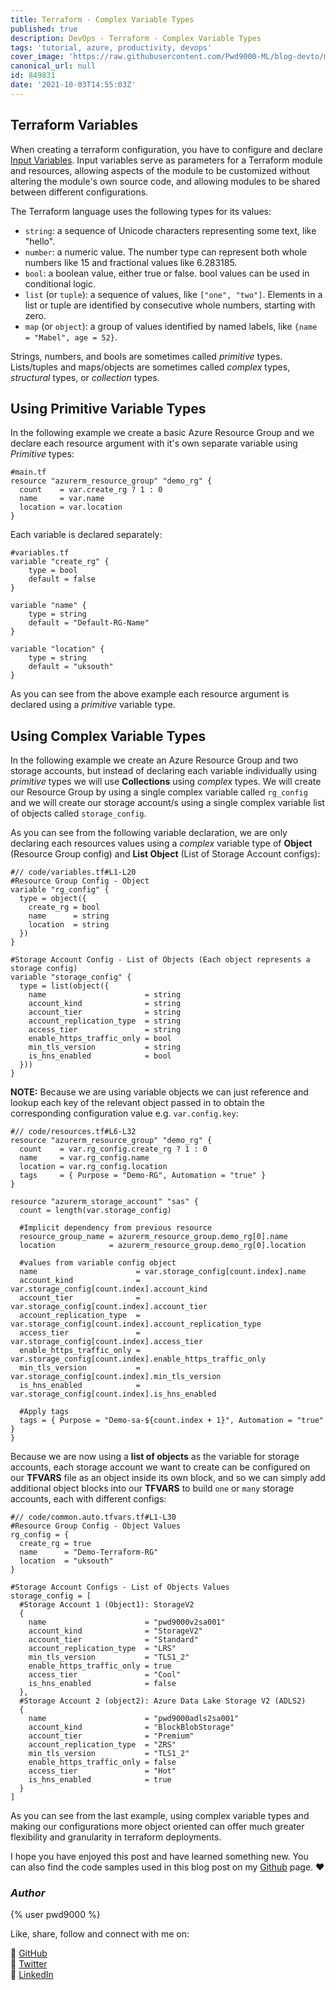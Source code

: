 ```yaml
---
title: Terraform - Complex Variable Types
published: true
description: DevOps - Terraform - Complex Variable Types
tags: 'tutorial, azure, productivity, devops'
cover_image: 'https://raw.githubusercontent.com/Pwd9000-ML/blog-devto/master/posts/DevOps-Terraform-Complex-Vars/assets/main-tf.png'
canonical_url: null
id: 849831
date: '2021-10-03T14:55:03Z'
---
```


## Terraform Variables

When creating a terraform configuration, you have to configure and declare [Input Variables](https://www.terraform.io/docs/language/values/variables.html). Input variables serve as parameters for a Terraform module and resources, allowing aspects of the module to be customized without altering the module's own source code, and allowing modules to be shared between different configurations.

The Terraform language uses the following types for its values:

- `string`: a sequence of Unicode characters representing some text, like "hello".
- `number`: a numeric value. The number type can represent both whole numbers like 15 and fractional values like 6.283185.
- `bool`: a boolean value, either true or false. bool values can be used in conditional logic.
- `list` (or `tuple`): a sequence of values, like `["one", "two"]`. Elements in a list or tuple are identified by consecutive whole numbers, starting with zero.
- `map` (or `object`): a group of values identified by named labels, like `{name = "Mabel", age = 52}`.

Strings, numbers, and bools are sometimes called _primitive_ types. Lists/tuples and maps/objects are sometimes called _complex_ types, _structural_ types, or _collection_ types.

## Using Primitive Variable Types

In the following example we create a basic Azure Resource Group and we declare each resource argument with it's own separate variable using _Primitive_ types:

```hcl
#main.tf
resource "azurerm_resource_group" "demo_rg" {
  count    = var.create_rg ? 1 : 0
  name     = var.name
  location = var.location
}
```

Each variable is declared separately:

```hcl
#variables.tf
variable "create_rg" {
    type = bool
    default = false
}

variable "name" {
    type = string
    default = "Default-RG-Name"
}

variable "location" {
    type = string
    default = "uksouth"
}
```

As you can see from the above example each resource argument is declared using a _primitive_ variable type.

## Using Complex Variable Types

In the following example we create an Azure Resource Group and two storage accounts, but instead of declaring each variable individually using _primitive_ types we will use **Collections** using _complex_ types. We will create our Resource Group by using a single complex variable called `rg_config` and we will create our storage account/s using a single complex variable list of objects called `storage_config`.

As you can see from the following variable declaration, we are only declaring each resources values using a _complex_ variable type of **Object** (Resource Group config) and **List Object** (List of Storage Account configs):

```hcl
#// code/variables.tf#L1-L20
#Resource Group Config - Object
variable "rg_config" {
  type = object({
    create_rg = bool
    name      = string
    location  = string
  })
}

#Storage Account Config - List of Objects (Each object represents a storage config)
variable "storage_config" {
  type = list(object({
    name                      = string
    account_kind              = string
    account_tier              = string
    account_replication_type  = string
    access_tier               = string
    enable_https_traffic_only = bool
    min_tls_version           = string
    is_hns_enabled            = bool
  }))
}
```

**NOTE:** Because we are using variable objects we can just reference and lookup each key of the relevant object passed in to obtain the corresponding configuration value e.g. `var.config.key`:

```hcl
#// code/resources.tf#L6-L32
resource "azurerm_resource_group" "demo_rg" {
  count    = var.rg_config.create_rg ? 1 : 0
  name     = var.rg_config.name
  location = var.rg_config.location
  tags     = { Purpose = "Demo-RG", Automation = "true" }
}

resource "azurerm_storage_account" "sas" {
  count = length(var.storage_config)

  #Implicit dependency from previous resource
  resource_group_name = azurerm_resource_group.demo_rg[0].name
  location            = azurerm_resource_group.demo_rg[0].location

  #values from variable config object
  name                      = var.storage_config[count.index].name
  account_kind              = var.storage_config[count.index].account_kind
  account_tier              = var.storage_config[count.index].account_tier
  account_replication_type  = var.storage_config[count.index].account_replication_type
  access_tier               = var.storage_config[count.index].access_tier
  enable_https_traffic_only = var.storage_config[count.index].enable_https_traffic_only
  min_tls_version           = var.storage_config[count.index].min_tls_version
  is_hns_enabled            = var.storage_config[count.index].is_hns_enabled

  #Apply tags
  tags = { Purpose = "Demo-sa-${count.index + 1}", Automation = "true" }
}
```

Because we are now using a **list of objects** as the variable for storage accounts, each storage account we want to create can be configured on our **TFVARS** file as an object inside its own block, and so we can simply add additional object blocks into our **TFVARS** to build `one` or `many` storage accounts, each with different configs:

```hcl
#// code/common.auto.tfvars.tf#L1-L30
#Resource Group Config - Object Values
rg_config = {
  create_rg = true
  name      = "Demo-Terraform-RG"
  location  = "uksouth"
}

#Storage Account Configs - List of Objects Values
storage_config = [
  #Storage Account 1 (Object1): StorageV2
  {
    name                      = "pwd9000v2sa001"
    account_kind              = "StorageV2"
    account_tier              = "Standard"
    account_replication_type  = "LRS"
    min_tls_version           = "TLS1_2"
    enable_https_traffic_only = true
    access_tier               = "Cool"
    is_hns_enabled            = false
  },
  #Storage Account 2 (object2): Azure Data Lake Storage V2 (ADLS2)
  {
    name                      = "pwd9000adls2sa001"
    account_kind              = "BlockBlobStorage"
    account_tier              = "Premium"
    account_replication_type  = "ZRS"
    min_tls_version           = "TLS1_2"
    enable_https_traffic_only = false
    access_tier               = "Hot"
    is_hns_enabled            = true
  }
]
```

As you can see from the last example, using complex variable types and making our configurations more object oriented can offer much greater flexibility and granularity in terraform deployments.

I hope you have enjoyed this post and have learned something new. You can also find the code samples used in this blog post on my [Github](https://github.com/Pwd9000-ML/blog-devto/tree/master/posts/DevOps-Terraform-Complex-Vars/code) page. :heart:

### _Author_

{% user pwd9000 %}

Like, share, follow and connect with me on:

:octopus: [GitHub](https://github.com/Pwd9000-ML)  
:penguin: [Twitter](https://twitter.com/pwd9000)  
:space_invader: [LinkedIn](https://www.linkedin.com/in/marcel-l-61b0a96b/)
